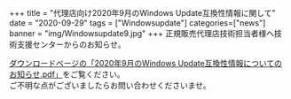 +++
title = "代理店向け2020年9月のWindows Update互換性情報に関して"
date = "2020-09-29"
tags = ["Windowsupdate"]
categories=["news"]
banner = "img/Windowsupdate9.jpg"
+++
正規販売代理店技術担当者様へ技術支援センターからのお知らせ。  
<!--more-->


[ダウンロードページの「2020年9月のWindows Update互換性情報についてのお知らせ.pdf」](https://www.kitasp.com/downloads/)をご覧ください。  
ご不明な点がございましたらお問い合わせくださいませ。

